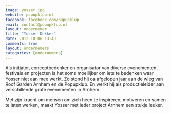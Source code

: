 ```yaml
---
image: yosser.jpg
website: popupklup.nl
facebook: facebook.com/pupupklup
email: contact@popupklup.nl
layout: ondernemer
title: "Yosser Dekker"
date: 2012-10-06 13:49
comments: true
layout: ondernemers
categories: [ondernemers]
---
```


Als initiator, conceptbedenker en organisator van diverse evenementen, festivals en projecten is het soms moeilijker om iets te bedenken waar Yosser niet aan mee werkt. Zo stond hij oa afgelopen jaar aan de wieg van Roof Garden Arnhem en de Popupklup. En werkt hij als productieleider aan verschillende grote evenementen in Arnhem

Met zijn kracht om mensen om zich heen te inspireren, motiveren en samen te laten werken, maakt Yosser met ieder project Arnhem een stukje leuker.
